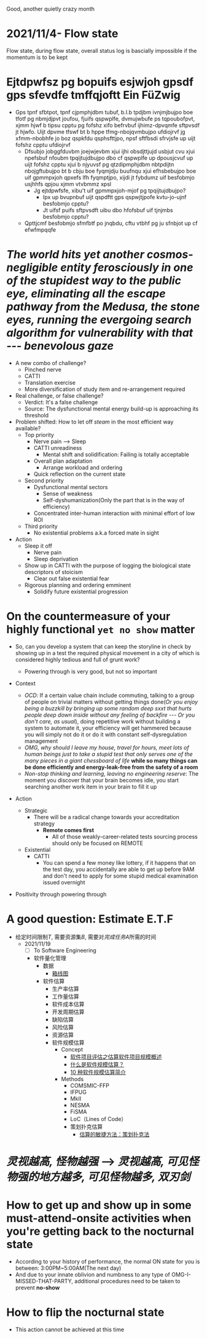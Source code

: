 Good, another quietly crazy month

# 2021/11/4- Flow state
Flow state, during flow state, overall status log is bascially impossible if the momentum is to be kept

# Ejtdpwfsz pg bopuifs esjwjoh gpsdf gps sfevdfe tmffqjoftt Ein FüZwig
- Gps tpnf sfbtpot, tpnf cjpmphjdbm tubuf, b.l.b tpdjbm ivnjmjbujpo boe tfotf pg nbmjdjpvt joufou, fjuifs qspwplfe, dvmujwbufe ps tqpoubofpvt, xjmm hjwf b tipsu cpptu pg fofshz xifo befrvbuf ijhimz-dpvqmfe sftpvsdf jt hjwfo. Uijt dpvme tfswf bt b hppe tfmg-nbojqvmbujpo ufdiojrvf jg xfmm-nbobhfe jo boz qspkfdu qsphsfttjpo, npsf sftfbsdi sfrvjsfe up uijt fofshz cpptu ufdiojrvf
  - Dfsubjo jobggfduvbm joejwjevbm xjui ijhi obsdjttjujd usbjut cvu xjui npefsbuf nfoubm tpqijtujdbujpo dbo cf qspwplfe up dpousjcvuf up uijt fofshz cpptu xjui b njyuvsf pg qtzdipmphjdbm nbtpdijtn nbojgftubujpo bt b cbju boe fyqmjdju buufnqu xjui efhsbebujpo boe uif gpmmpxjoh qpxefs lfh fyqmptjpo, xijdi jt fybdumz uif besfobmjo usjhhfs qpjou xjmm vtvbmmz xpsl
    - Jg ejtdpwfsfe, xibu't uif gpmmpxjoh-mjof pg tpqijtujdbujpo?
      - Ipx up bvupnbuf uijt qspdftt gps qspwjtjpofe kvtu-jo-ujnf besfobmjo cpptu?
      - Jt uifsf puifs sftpvsdft uibu dbo hfofsbuf uif tjnjmbs besfobmjo cpptu?
  - Qpttjcmf besfobmjo sfmfbtf po jnqbdu, cftu vtbhf pg ju sfnbjot up cf efwfmpqqfe

# *The world hits yet another cosmos-negligible entity ferosciously in one of the stupidest way to the public eye, eliminating all the escape pathway from the Medusa, the stone eyes, running the evergoing search algorithm for vulnerability with that --- benevolous gaze*
- A new combo of challenge?
  - Pinched nerve
  - CATTI
  - Translation exercise
  - More diversification of study item and re-arrangement required
- Real challenge, or false challenge?
  - Verdict: It's a false challenge
  - Source: The dysfunctional mental energy build-up is approaching its threshold
- Problem shifted: How to let off *steam* in the most efficient way available?
  - Top priority
    - Nerve pain --> Sleep
    - CATTI unreadiness
      - Mental shift and solidification: Failing is totally acceptable
    - Overall plan adaptation
      - Arrange workload and ordering
    - Quick reflection on the current state
  - Second priority
    - Dysfunctional mental sectors
      - Sense of weakness
      - Self-dyshumanization(Only the part that is in the way of efficiency)
    - Concentrated inter-human interaction with minimal effort of low ROI
  - Third priority
    - No existential problems a.k.a forced mate in sight
- Action
  - Sleep it off
    - Nerve pain
    - Sleep deprivation
  - Show up in CATTI with the purpose of logging the biological state descriptors of stoicism
    - Clear out false existential fear
  - Rigorous planning and ordering emminent
    - Solidify future existential progression

# On the countermeasure of your highly functional `yet no show` matter
- So, can you develop a system that can keep the storyline in check by showing up in a test the required physical movement in a city of which is considered highly tedious and full of grunt work?
  - Powering through is very good, but not so important
- Context
  - *OCD*: If a certain value chain include commuting, talking to a group of people on trivial matters without getting things done(*Or you enjoy being a buzzkill by bringing up some random deep sxxt that hurts people deep down inside without any feeling of backfire --- Or you don't care, as usual*), doing repetitive work without building a system to automate it, your efficiency will get hammered because you will simply not do it or do it with constant self-dysregulation management
  - *OMG, why should I leave my house, travel for hours, meet lots of human beings just to take a stupid test that only serves one of the many pieces in a giant chessboard of life* **while so many things can be done efficiently and energy-leak-free from the safety of a room**
  - *Non-stop thinking and learning, leaving no engineering reserve*: The moment you discover that your brain becomes idle, you start searching another work item in your brain to fill it up
- Action
  - Strategic
    - There will be a radical change towards your accreditation strategy
      - **Remote comes first**
        - All of those weakly-career-related tests sourcing process should only be focused on REMOTE
  - Existential
    - CATTI
      - You can spend a few money like lottery, if it happens that on the test day, you accidentally are able to get up before 9AM and don't need to apply for some stupid medical examination issued overnight


- Positivity through powering through


# A good question: Estimate E.T.F
- 给定时间限制$T$, 需要资源集$B$, 需要对*完成任务A*所需的时间
  - 2021/11/19 
    - [ ] To Software Engineering
    - 软件量化管理
      - 数据
        - [箱线图](https://wiki.mbalib.com/wiki/%E7%AE%B1%E7%BA%BF%E5%9B%BE)
      - 软件估算
        - 生产率估算
        - 工作量估算
        - 软件成本估算
        - 开发周期估算
        - 缺陷估算
        - 风险估算
        - 资源估算
        - 软件规模估算
          - Concept
            - [软件项目评估之估算软件项目规模概述](https://cloud.tencent.com/developer/article/1418048#:~:text=%E4%BC%B0%E7%AE%97%E8%BD%AF%E4%BB%B6%E8%A7%84%E6%A8%A1%E6%98%AF%E5%90%8E%E7%BB%AD,%E5%9D%87%E4%B8%BA%E5%8A%9F%E8%83%BD%E7%82%B9%E6%96%B9%E6%B3%95%E3%80%82)
            - [什么是软件规模估算？](https://zhuanlan.zhihu.com/p/111574031)
            - [10 种软件规模估算简介](https://toutiao.io/posts/brygb6/preview)
          - Methods
            - COMSMIC-FFP
            - IFPUG
            - MkII
            - NESMA
            - FiSMA
            - LoC（Lines of Code）
            - 策划扑克估算
              - [估算的敏捷方法：策划扑克法](https://blog.csdn.net/bamboolsu/article/details/43939473)


# *灵视越高, 怪物越强* --> *灵视越高, 可见怪物强的地方越多, 可见怪物越多, 双刃剑*


# How to get up and show up in some must-attend-onsite activities when you're getting back to the nocturnal state
- According to your history of performance, the normal ON state for you is between: 3:00PM~5:00AM(The next day)
- And due to your innate oblivion and numbness to any type of OMG-I-MISSED-THAT-PARTY, additional procedures need to be taken to prevent **no-show**

# How to flip the nocturnal state
- This action cannot be achieved at this time